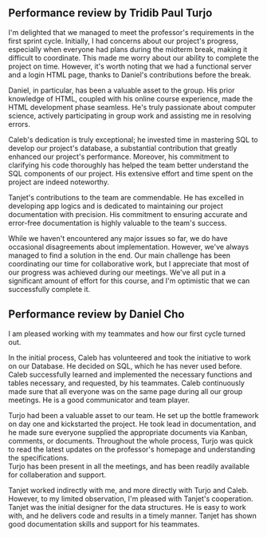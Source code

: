 ## Performance review by Tridib Paul Turjo

I'm delighted that we managed to meet the professor's requirements in the first sprint cycle. Initially, I had concerns 
about our project's progress, especially when everyone had plans during the midterm break, making it difficult to coordinate. 
This made me worry about our ability to complete the project on time. However, it's worth noting that we had a functional
server and a login HTML page, thanks to Daniel's contributions before the break.

Daniel, in particular, has been a valuable asset to the group. His prior knowledge of HTML, coupled with his online course 
experience, made the HTML development phase seamless. He's truly passionate about computer science, actively participating 
in group work and assisting me in resolving errors.

Caleb's dedication is truly exceptional; he invested time in mastering SQL to develop our project's database, a substantial
contribution that greatly enhanced our project's performance. Moreover, his commitment to clarifying his code thoroughly 
has helped the team better understand the SQL components of our project. His extensive effort and time spent on the project 
are indeed noteworthy.

Tanjet's contributions to the team are commendable. He has excelled in developing app logics and is dedicated to 
maintaining our project documentation with precision. His commitment to ensuring accurate and error-free documentation is
highly valuable to the team's success.

While we haven't encountered any major issues so far, we do have occasional disagreements about implementation. However,
we've always managed to find a solution in the end. Our main challenge has been coordinating our time for collaborative work,
but I appreciate that most of our progress was achieved during our meetings. We've all put in a significant amount of effort
for this course, and I'm optimistic that we can successfully complete it.


## Performance review by Daniel Cho
I am pleased working with my teammates and how our first cycle turned out.

In the initial process, Caleb has volunteered and took the initiative to work on our Database. He decided on SQL, which he has never used before. 
Caleb successfully learned and implemented the necessary functions and tables necessary, and requested, by his teammates.
Caleb continuously made sure that all everyone was on the same page during all our group meetings.
He is a good communicator and team player.

Turjo had been a valuable asset to our team. He set up the bottle framework on day one and kickstarted the project.
He took lead in documentation, and he made sure everyone supplied the appropriate documents via Kanban, comments, or documents.
Throughout the whole process, Turjo was quick to read the latest updates on the professor's homepage and understanding the specifications.  
Turjo has been present in all the meetings, and has been readily available for collaberation and support.

Tanjet worked indirectly with me, and more directly with Turjo and Caleb. However, to my limited observation, I'm pleased with Tanjet's cooperation.
Tanjet was the initial designer for the data structures. He is easy to work with, and he delivers code and results in a timely manner. 
Tanjet has shown good documentation skills and support for his teammates.   